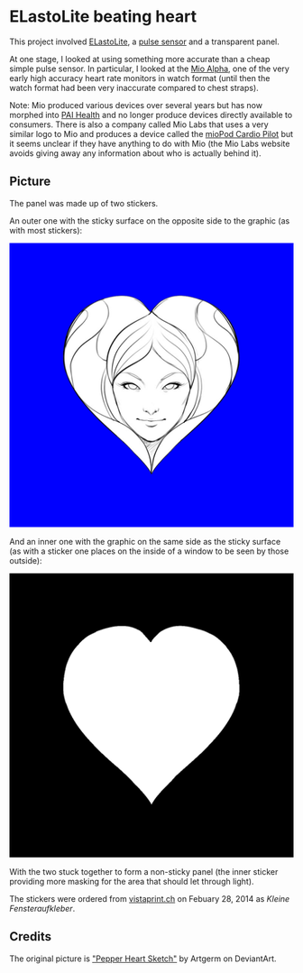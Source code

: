 ELastoLite beating heart
========================

This project involved [ELastoLite](https://learn.sparkfun.com/tutorials/elastolite-hookup-guide/all), a [pulse sensor](https://www.sparkfun.com/products/11574) and a transparent panel.

At one stage, I looked at using something more accurate than a cheap simple pulse sensor. In particular, I looked at the [Mio Alpha](https://www.kickstarter.com/projects/alphaheartrate/alpha-the-holy-grail-of-heart-rate-look-ma-no-hand), one of the very early high accuracy heart rate monitors in watch format (until then the watch format had been very inaccurate compared to chest straps).

Note: Mio produced various devices over several years but has now morphed into [PAI Health](https://www.paihealth.com/) and no longer produce devices directly available to consumers. There is also a company called Mio Labs that uses a very similar logo to Mio and produces a device called the [mioPod Cardio Pilot](https://mio-labs.com/pages/tech) but it seems unclear if they have anything to do with Mio (the Mio Labs website avoids giving away any information about who is actually behind it).

Picture
-------

The panel was made up of two stickers.

An outer one with the sticky surface on the opposite side to the graphic (as with most stickers):

![pepper heart outer](pepper-heart/pepper-heart-sketch-1757-300dpi-115mm-outer-3in-inner-blue.png)

And an inner one with the graphic on the same side as the sticky surface (as with a sticker one places on the inside of a window to be seen by those outside):

![pepper heart inner](pepper-heart/pepper-heart-sketch-1757-300dpi-115mm-outer-3in-inner-black-mask.png)

With the two stuck together to form a non-sticky panel (the inner sticker providing more masking for the area that should let through light).

The stickers were ordered from [vistaprint.ch](www.vistaprint.ch) on Febuary 28, 2014 as _Kleine Fensteraufkleber_.

Credits
-------

The original picture is ["Pepper Heart Sketch"](https://www.deviantart.com/artgerm/art/Pepper-Heart-Sketch-321087093) by Artgerm on DeviantArt.
